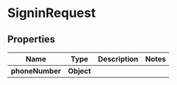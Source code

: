 

# SigninRequest


## Properties

| Name | Type | Description | Notes |
|------------ | ------------- | ------------- | -------------|
|**phoneNumber** | **Object** |  |  |



